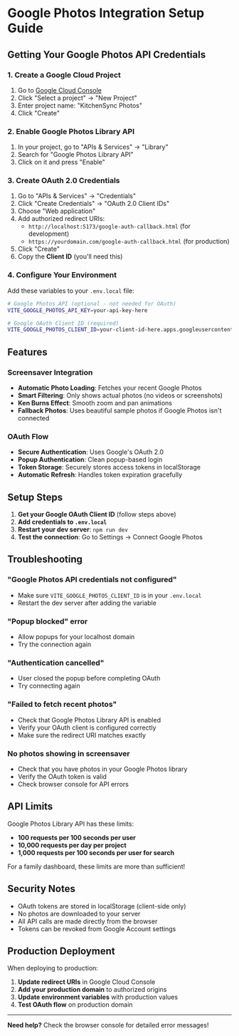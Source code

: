 # Google Photos Integration Setup Guide

## Getting Your Google Photos API Credentials

### 1. Create a Google Cloud Project

1. Go to [Google Cloud Console](https://console.cloud.google.com/)
2. Click "Select a project" → "New Project"
3. Enter project name: "KitchenSync Photos"
4. Click "Create"

### 2. Enable Google Photos Library API

1. In your project, go to "APIs & Services" → "Library"
2. Search for "Google Photos Library API"
3. Click on it and press "Enable"

### 3. Create OAuth 2.0 Credentials

1. Go to "APIs & Services" → "Credentials"
2. Click "Create Credentials" → "OAuth 2.0 Client IDs"
3. Choose "Web application"
4. Add authorized redirect URIs:
   - `http://localhost:5173/google-auth-callback.html` (for development)
   - `https://yourdomain.com/google-auth-callback.html` (for production)
5. Click "Create"
6. Copy the **Client ID** (you'll need this)

### 4. Configure Your Environment

Add these variables to your `.env.local` file:

```bash
# Google Photos API (optional - not needed for OAuth)
VITE_GOOGLE_PHOTOS_API_KEY=your-api-key-here

# Google OAuth Client ID (required)
VITE_GOOGLE_PHOTOS_CLIENT_ID=your-client-id-here.apps.googleusercontent.com
```

## Features

### Screensaver Integration
- **Automatic Photo Loading**: Fetches your recent Google Photos
- **Smart Filtering**: Only shows actual photos (no videos or screenshots)
- **Ken Burns Effect**: Smooth zoom and pan animations
- **Fallback Photos**: Uses beautiful sample photos if Google Photos isn't connected

### OAuth Flow
- **Secure Authentication**: Uses Google's OAuth 2.0
- **Popup Authentication**: Clean popup-based login
- **Token Storage**: Securely stores access tokens in localStorage
- **Automatic Refresh**: Handles token expiration gracefully

## Setup Steps

1. **Get your Google OAuth Client ID** (follow steps above)
2. **Add credentials to `.env.local`**
3. **Restart your dev server**: `npm run dev`
4. **Test the connection**: Go to Settings → Connect Google Photos

## Troubleshooting

### "Google Photos API credentials not configured"
- Make sure `VITE_GOOGLE_PHOTOS_CLIENT_ID` is in your `.env.local`
- Restart the dev server after adding the variable

### "Popup blocked" error
- Allow popups for your localhost domain
- Try the connection again

### "Authentication cancelled"
- User closed the popup before completing OAuth
- Try connecting again

### "Failed to fetch recent photos"
- Check that Google Photos Library API is enabled
- Verify your OAuth client is configured correctly
- Make sure the redirect URI matches exactly

### No photos showing in screensaver
- Check that you have photos in your Google Photos library
- Verify the OAuth token is valid
- Check browser console for API errors

## API Limits

Google Photos Library API has these limits:
- **100 requests per 100 seconds per user**
- **10,000 requests per day per project**
- **1,000 requests per 100 seconds per user for search**

For a family dashboard, these limits are more than sufficient!

## Security Notes

- OAuth tokens are stored in localStorage (client-side only)
- No photos are downloaded to your server
- All API calls are made directly from the browser
- Tokens can be revoked from Google Account settings

## Production Deployment

When deploying to production:

1. **Update redirect URIs** in Google Cloud Console
2. **Add your production domain** to authorized origins
3. **Update environment variables** with production values
4. **Test OAuth flow** on production domain

---

**Need help?** Check the browser console for detailed error messages!
